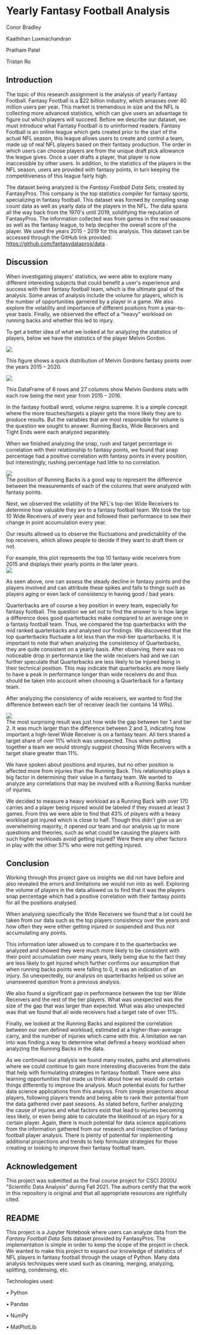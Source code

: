 # Yearly Fantasy Football Analysis

Conor Bradley

Kaathihan Luxmachandran

Pratham Patel

Tristan Ro

## Introduction

The topic of this research assignment is the analysis of yearly Fantasy Football. Fantasy Football is a $22 billion industry, which amasses over 40 million users per year.  This market is tremendous in size and the NFL is collecting more advanced statistics, which can give users an advantage to figure out which players will succeed. Before we describe our dataset, we must introduce what Fantasy Football is to uninformed readers. Fantasy Football is an online league which gets created prior to the start of the actual NFL season, this league allows users to create and control a team, made up of real NFL players based on their fantasy production. The order in which users can choose players are from the unique draft pick allowance the league gives. Once a user drafts a player, that player is now inaccessible by other users. In addition, to the statistics of the players in the NFL season, users are provided with fantasy points, in turn keeping the competitiveness of this league fairly high.

The dataset being analyzed is the _Fantasy Football Data Sets_, created by FantasyPros.  This company is the top statistics compiler for fantasy sports, specializing in fantasy football.  This dataset was formed by compiling snap count data as well as yearly data of the players in the NFL. The data spans all the way back from the 1970&#39;s until 2019, solidifying the reputation of FantasyPros. The information collected was from games in the real seasons as well as the fantasy league, to help decipher the overall score of the player. We used the years 2015 - 2019 for this analysis. This dataset can be accessed through the GitHub link provided: https://github.com/fantasydatapros/data .

## Discussion

When investigating players&#39; statistics, we were able to explore many different interesting subjects that could benefit a user&#39;s experience and success with their fantasy football team, which is the ultimate goal of the analysis. Some areas of analysis include the volume for players, which is the number of opportunities garnered by a player in a game. We also explore the volatility and importance of different positions from a year-to-year basis. Finally, we observed the effect of a &quot;heavy&quot; workload on running backs and whether this led to injury.

To get a better idea of what we looked at for analyzing the statistics of players, below we have the statistics of the player Melvin Gordon.

![](Graphs/Melvin_Gordon_Graph.png)

This figure shows a quick distribution of Melvin Gordons fantasy points over the years 2015 – 2020.

![](Graphs/Melvin_Gordon_Chart.png)

This DataFrame of 6 rows and 27 columns show Melvin Gordons stats with each row being the next year from 2015 – 2016.

In the fantasy football word, volume reigns supreme. It is a simple concept where the more touches/targets a player gets the more likely they are to produce results. But the variables that are most responsible for volume is the question we sought to answer. Running Backs, Wide Receivers and Tight Ends were each analyzed separately.

When we finished analyzing the snap, rush and target percentage in correlation with their relationship to fantasy points, we found that snap percentage had a positive correlation with fantasy points in every position, but interestingly, rushing percentage had little to no correlation.

![](Graphs/Volume_Plot.jpg) </br> The position of Running Backs is a good way to represent the difference between the measurements of each of the columns that were analyzed with fantasy points.

Next, we observed the volatility of the NFL&#39;s top-tier Wide Receivers to determine how valuable they are to a fantasy football team. We took the top 10 Wide Receivers of every year and followed their performance to see their change in point accumulation every year.

Our results allowed us to observe the fluctuations and predictability of the top receivers, which allows people to decide if they want to draft them or not.

For example, this plot represents the top 10 fantasy wide receivers from 2015 and displays their yearly points in the later years. </br> ![](Graphs/WR_Line.png)

As seen above, one can assess the steady decline in fantasy points and the players involved and can attribute these spikes and falls to things such as players aging or even lack of consistency in having good / bad years.

Quarterbacks are of course a key position in every team, especially for fantasy football.  The question we set out to find the answer to is how large a difference does good quarterbacks make compared to an average one in a fantasy football team. Thus, we compared the top quarterbacks with the mid ranked quarterbacks and analysed our findings. We discovered that the top quarterbacks fluctuate a lot less than the mid-tier quarterbacks. It is important to note that when analyzing the consistency of Quarterbacks, they are quite consistent on a yearly basis. After observing, there was no noticeable drop in performance like the wide receivers had and we can further speculate that Quarterbacks are less likely to be injured being in their technical position. This may indicate that quarterbacks are more likely to have a peak in performance longer than wide receivers do and thus should be taken into account when choosing a Quarterback for a fantasy team.

After analyzing the consistency of wide receivers, we wanted to find the difference between each tier of receiver (each tier contains 14 WRs).

![](Graphs/WR_Chart.png) </br> The most surprising result was just how wide the gap between tier 1 and tier 2. It was much larger than the difference between 2 and 3, indicating how important a high-level Wide Receiver is on a fantasy team. All tiers shared a target share of over 11% which was unexpected. Thus when putting together a team we would strongly suggest choosing Wide Receivers with a target share greater than 11%.

We have spoken about positions and injuries, but no other position is affected more from injuries than the Running Back. This relationship plays a big factor in determining their value in a fantasy team. We wanted to analyze any correlations that may be involved with a Running Backs number of injuries.

We decided to measure a heavy workload as a Running Back with over 170 carries and a player being injured would be labeled if they missed at least 3 games. From this we were able to find that 43% of players with a heavy workload got injured which is close to half. Though this didn&#39;t give us an overwhelming majority, it opened our team and our analysis up to more questions and theories, such as what could be causing the players with such higher workloads avoid getting injured? Were there any other factors in play with the other 57% who were not getting injured.

## Conclusion

Working through this project gave us insights we did not have before and also revealed the errors and limitations we would run into as well. Exploring the volume of players in the data allowed us to find that it was the players snap percentage which had a positive correlation with their fantasy points for all the positions analysed.

When analysing specifically the Wide Receivers we found that a lot could be taken from our data such as the top players consistency over the years and how often they were either getting injured or suspended and thus not accumulating any points.

This information later allowed us to compare it to the quarterbacks we analyzed and showed they were much more likely to be consistent with their point accumulation over many years, likely being due to the fact they are less likely to get injured which further confirms our assumption that when running backs points were falling to 0, it was an indication of an injury. So unexpectedly, our analysis on quarterbacks helped us solve an unanswered question from a previous analysis.

We also found a significant gap in performance between the top tier Wide Receivers and the rest of the tier players. What was unexpected was the size of the gap that was larger than expected. What was also unexpected was that we found that all wide receivers had a target rate of over 11%.

Finally, we looked at the Running Backs and explored the correlation between our own defined workload, estimated at a higher-than-average carry, and the number of injuries which came with this. A limitation we ran into was finding a way to determine what defined a heavy workload when analyzing the Running Backs in the data.

As we continued our analysis we found many routes, paths and alternatives where we could continue to gain more interesting discoveries from the data that help with formulating strategies in fantasy football. There were also learning opportunities that made us think about how we would do certain things differently to improve the analysis. Much potential exists for further data science applications from this analysis. From simple projections about players, following players trends and being able to rank their potential from the data gathered over past seasons. As stated before, further analyzing the cause of injuries and what factors exist that lead to injuries becoming less likely, or even being able to calculate the likelihood of an injury for a certain player. Again, there is much potential for data science applications from the information gathered from our research and inspection of fantasy football player analysis. There is plenty of potential for implementing additional projections and trends to help formulate strategies for those creating or looking to improve their fantasy football team.

## Acknowledgement

This project was submitted as the final course project for CSCI 2000U &quot;Scientific Data Analysis&quot; during Fall 2021. The authors certify that the work in this repository is original and that all appropriate resources are rightfully cited.

## README

This project is a Jupyter Notebook where users can analyze data from the _Fantasy Football Data Sets_ dataset provided by FantasyPros. The implementation is simple in order to keep the scope of the project in check. We wanted to make this project to expand our knowledge of statistics of NFL players in fantasy football through the usage of Python. Many data analysis techniques were used such as cleaning, merging, analyzing, splitting, condensing, etc.

Technologies used:

• Python

• Pandas

• NumPy

• MatPlotLib
